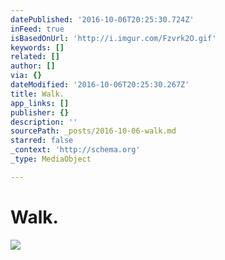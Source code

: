 ```yaml
---
datePublished: '2016-10-06T20:25:30.724Z'
inFeed: true
isBasedOnUrl: 'http://i.imgur.com/Fzvrk2O.gif'
keywords: []
related: []
author: []
via: {}
dateModified: '2016-10-06T20:25:30.267Z'
title: Walk.
app_links: []
publisher: {}
description: ''
sourcePath: _posts/2016-10-06-walk.md
starred: false
_context: 'http://schema.org'
_type: MediaObject

---
```

# Walk.
![](https://imgflo.herokuapp.com/graph/2b2431f8e7ba7b0/57848f4371287c5893359e9e371866df/noop.gif?input=http%3A%2F%2Fi.imgur.com%2FFzvrk2O.gif)